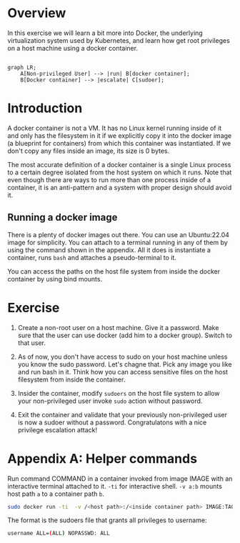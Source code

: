 # Overview

In this exercise we will learn a bit more into Docker, the underlying virtualization system used by Kubernetes, and learn how get root privileges on a host machine using a docker container.

```mermaid

graph LR;
    A[Non-privileged User] --> |run| B[docker container];
    B[Docker container] --> |escalate| C[sudoer];
```


# Introduction

A docker container is not a VM. It has no Linux kernel running inside of it and only has the filesystem in it if we explicitly copy it into the docker image (a blueprint for containers) from which this container was instantiated. If we don't copy any files inside an image, its size is 0 bytes. 

The most accurate definition of a docker container is a single Linux process to a certain degree isolated from the host system on which it runs. Note that even though there are ways to run more than one process inside of a container, it is an anti-pattern and a system with proper design should avoid it.

## Running a docker image
There is a plenty of docker images out there. You can use an Ubuntu:22.04 image for simplicity. You can attach to a terminal running in any of them by using the command shown in the appendix. All it does is instantiate a container, runs `bash` and attaches a pseudo-terminal to it. 

You can access the paths on the host file system from inside the docker container by using bind mounts.

# Exercise

1. Create a non-root user on a host machine. Give it a password. Make sure that the user can use docker (add him to a docker group). Switch to that user.

2. As of now, you don't have access to sudo on your host machine unless you know the sudo password. Let's chagne that. Pick any image you like and run bash in it. Think how you can access sensitive files on the host filesystem from inside the container.

3. Insider the container, modify `sudoers` on the host file system to allow your non-privileged user invoke `sudo` action without password.

4. Exit the container and validate that your previously non-privileged user is now a sudoer without a password. Congratulatons with a nice privilege escalation attack!

# Appendix A: Helper commands

Run command COMMAND in a container invoked from image IMAGE with an interactive terminal attached to it. `-ti` for interactive shell. `-v a:b` mounts host path `a` to a container path `b`.

```bash
sudo docker run -ti  -v /<host path>:/<inside container path> IMAGE:TAG COMMAND
```

The format is the sudoers file that grants all privileges to username:
```bash
username ALL=(ALL) NOPASSWD: ALL
```